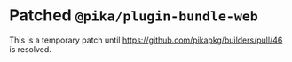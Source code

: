 # Patched `@pika/plugin-bundle-web`

This is a temporary patch until https://github.com/pikapkg/builders/pull/46 is resolved.

